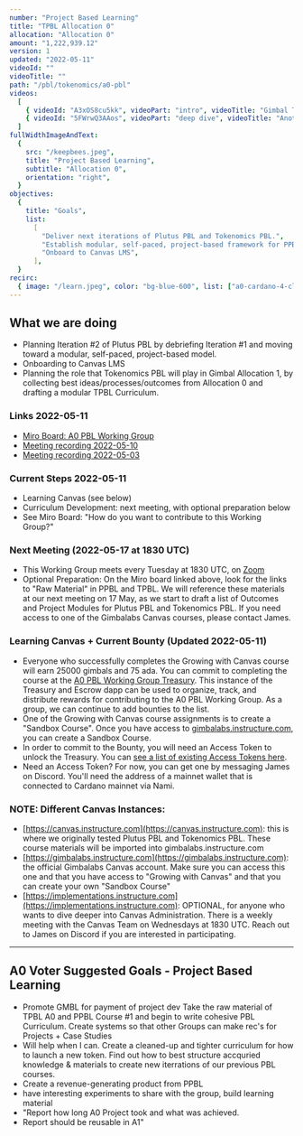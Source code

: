 ```yaml
---
number: "Project Based Learning"
title: "TPBL Allocation 0"
allocation: "Allocation 0"
amount: "1,222,939.12"
version: 1
updated: "2022-05-11"
videoId: ""
videoTitle: ""
path: "/pbl/tokenomics/a0-pbl"
videos:
  [
    { videoId: "A3xOS8cu5kk", videoPart: "intro", videoTitle: "Gimbal Treasury + Escrow for A0 Working Groups" },
    { videoId: "5FWrwQ3AAos", videoPart: "deep dive", videoTitle: "Another video!" },
  ]
fullWidthImageAndText:
  {
    src: "/keepbees.jpeg",
    title: "Project Based Learning",
    subtitle: "Allocation 0",
    orientation: "right",
  }
objectives:
  {
    title: "Goals",
    list:
      [
        "Deliver next iterations of Plutus PBL and Tokenomics PBL.",
        "Establish modular, self-paced, project-based framework for PPBL, TPBL, and [Your Working Group]PBL.",
        "Onboard to Canvas LMS",
      ],
  }
recirc:
  { image: "/learn.jpeg", color: "bg-blue-600", list: ["a0-cardano-4-climate", "a0-littlefish-foundation"] }
---
```


## What we are doing
- Planning Iteration #2 of Plutus PBL by debriefing Iteration #1 and moving toward a modular, self-paced, project-based model.
- Onboarding to Canvas LMS
- Planning the role that Tokenomics PBL will play in Gimbal Allocation 1, by collecting best ideas/processes/outcomes from Allocation 0 and drafting a modular TPBL Curriculum.

### Links 2022-05-11
- [Miro Board: A0 PBL Working Group](https://miro.com/app/board/uXjVO4u0254=/?share_link_id=953117716780)
- [Meeting recording 2022-05-10](https://drive.google.com/file/d/1XG28TWBGYVG28UatmmpcFlvC2X4zY1wA/view?usp=sharing)
- [Meeting recording 2022-05-03](https://drive.google.com/file/d/14i7-9cnavpDfFYQBMOA-qM9yQW8TbRbl/view?usp=sharing)

### Current Steps 2022-05-11
- Learning Canvas (see below)
- Curriculum Development: next meeting, with optional preparation below
- See Miro Board: "How do you want to contribute to this Working Group?"

### Next Meeting (2022-05-17 at 1830 UTC)
- This Working Group meets every Tuesday at 1830 UTC, on [Zoom](https://us06web.zoom.us/j/93346917668?pwd=QnhXSEVLTFlkRGw5czNGMTUvUnFIZz09)
- Optional Preparation: On the Miro board linked above, look for the links to "Raw Material" in PPBL and TPBL. We will reference these materials at our next meeting on 17 May, as we start to draft a list of Outcomes and Project Modules for Plutus PBL and Tokenomics PBL. If you need access to one of the Gimbalabs Canvas courses, please contact James.

### Learning Canvas + Current Bounty (Updated 2022-05-11)
- Everyone who successfully completes the Growing with Canvas course will earn 25000 gimbals and 75 ada. You can commit to completing the course at the [A0 PBL Working Group Treasury](https://a0pblworkinggroup.gatsbyjs.io/bounties). This instance of the Treasury and Escrow dapp can be used to organize, track, and distribute rewards for contributing to the A0 PBL Working Group. As a group, we can continue to add bounties to the list.
- One of the Growing with Canvas course assignments is to create a "Sandbox Course". Once you have access to [gimbalabs.instructure.com](https://gimbalabs.instructure.com), you can create a Sandbox Course.
- In order to commit to the Bounty, you will need an Access Token to unlock the Treasury. You can [see a list of existing Access Tokens here](https://cardanoscan.io/tokenPolicy/68ae22138b3c82c717713d850e5ee57c7de5de8591f5f13cd3a6cc67).
- Need an Access Token? For now, you can get one by messaging James on Discord. You'll need the address of a mainnet wallet that is connected to Cardano mainnet via Nami.

### NOTE: Different Canvas Instances:
- [https://canvas.instructure.com](https://canvas.instructure.com): this is where we originally tested Plutus PBL and Tokenomics PBL. These course materials will be imported into gimbalabs.instructure.com
- [https://gimbalabs.instructure.com](https://gimbalabs.instructure.com): the official Gimbalabs Canvas account. Make sure you can access this one and that you have access to "Growing with Canvas" and that you can create your own "Sandbox Course"
- [https://implementations.instructure.com](https://implementations.instructure.com): OPTIONAL, for anyone who wants to dive deeper into Canvas Administration. There is a weekly meeting with the Canvas Team on Wednesdays at 1830 UTC. Reach out to James on Discord if you are interested in participating.

---

## A0 Voter Suggested Goals - Project Based Learning
- Promote GMBL for payment of project dev	Take the raw material of TPBL A0 and PPBL Course #1 and begin to write cohesive PBL Curriculum. Create systems so that other Groups can make rec's for Projects + Case Studies
- Will help when I can.	Create a cleaned-up and tighter curriculum for how to launch a new token.	Find out how to best structure accquried knowledge & materials to create new iterrations of our previous PBL courses.
- Create a revenue-generating product from PPBL
- have interesting experiments to share with the group, build learning material
- "Report how long A0 Project took and what was achieved.
- Report should be reusable in A1"